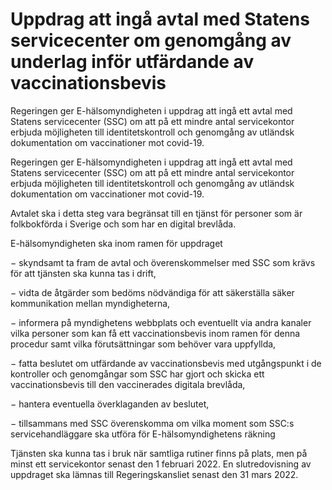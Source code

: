 # Uppdrag att ingå avtal med Statens servicecenter om genomgång av underlag inför utfärdande av vaccinationsbevis

Regeringen ger E-hälsomyndigheten i uppdrag att ingå ett avtal med Statens servicecenter (SSC) om att på ett mindre antal servicekontor erbjuda möjligheten till identitetskontroll och genomgång av utländsk dokumentation om vaccinationer mot covid-19.

Regeringen ger E-hälsomyndigheten i uppdrag att ingå ett avtal med Statens servicecenter (SSC) om att på ett mindre antal servicekontor erbjuda möjligheten till identitetskontroll och genomgång av utländsk dokumentation om vaccinationer mot covid-19.

Avtalet ska i detta steg vara begränsat till en tjänst för personer som är folkbokförda i Sverige och som har en digital brevlåda.

E-hälsomyndigheten ska inom ramen för uppdraget

− skyndsamt ta fram de avtal och överenskommelser med SSC som krävs för att tjänsten ska kunna tas i drift,

− vidta de åtgärder som bedöms nödvändiga för att säkerställa säker kommunikation mellan myndigheterna,

− informera på myndighetens webbplats och eventuellt via andra kanaler vilka personer som kan få ett vaccinationsbevis inom ramen för denna procedur samt vilka förutsättningar som behöver vara uppfyllda,

− fatta beslutet om utfärdande av vaccinationsbevis med utgångspunkt i de kontroller och genomgångar som SSC har gjort och skicka ett vaccinationsbevis till den vaccinerades digitala brevlåda,

− hantera eventuella överklaganden av beslutet,

− tillsammans med SSC överenskomma om vilka moment som SSC:s servicehandläggare ska utföra för E-hälsomyndighetens räkning

Tjänsten ska kunna tas i bruk när samtliga rutiner finns på plats, men på minst ett servicekontor senast den 1 februari 2022. En slutredovisning av uppdraget ska lämnas till Regeringskansliet senast den 31 mars 2022.
